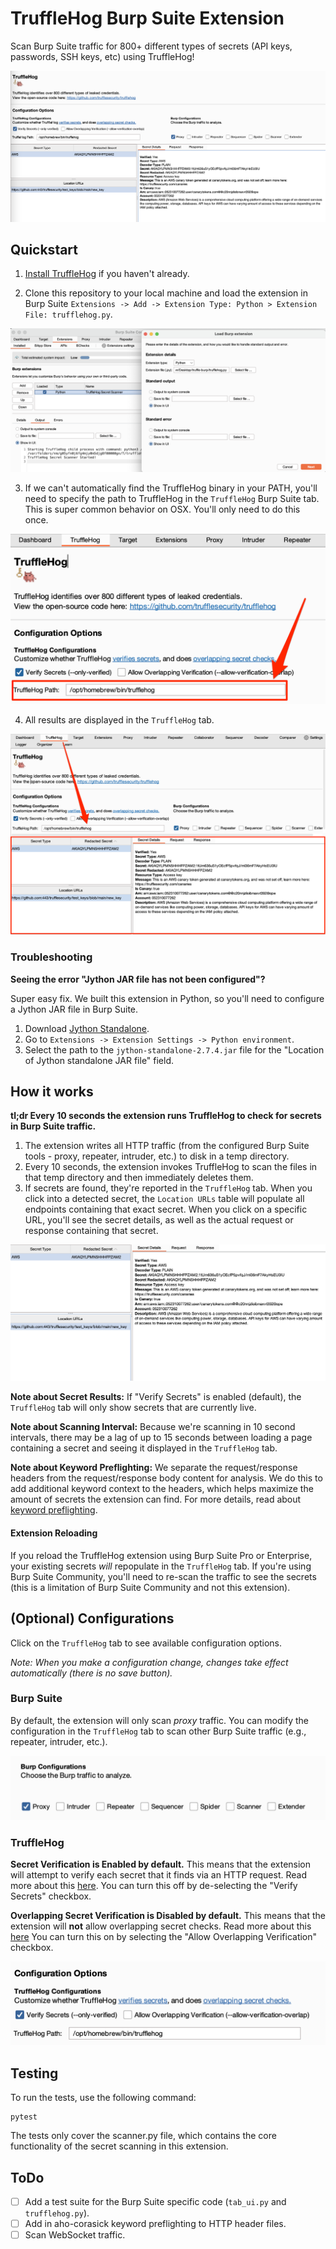 # TruffleHog Burp Suite Extension

Scan Burp Suite traffic for 800+ different types of secrets (API keys, passwords, SSH keys, etc) using TruffleHog! 

![TruffleHog Burp Extension](./docs/images/main.png)

## Quickstart

1. [Install TruffleHog](https://github.com/trufflesecurity/trufflehog?tab=readme-ov-file#floppy_disk-installation) if you haven't already.

2. Clone this repository to your local machine and load the extension in Burp Suite `Extensions -> Add -> Extension Type: Python > Extension File: trufflehog.py`.

![Extension Added](./docs/images/extension_added2.png)

3. If we can't automatically find the TruffleHog binary in your PATH, you'll need to specify the path to TruffleHog in the `TruffleHog` Burp Suite tab. This is super common behavior on OSX. You'll only need to do this once.

![TruffleHog Tab](./docs/images/specify_path.png)

4. All results are displayed in the `TruffleHog` tab.

![TruffleHog Results](./docs/images/results.png)

### Troubleshooting

**Seeing the error "Jython JAR file has not been configured"?**

Super easy fix. We built this extension in Python, so you'll need to configure a Jython JAR file in Burp Suite.

1. Download [Jython Standalone](https://repo1.maven.org/maven2/org/python/jython-standalone/2.7.4/jython-standalone-2.7.4.jar).
2. Go to `Extensions -> Extension Settings -> Python environment`.
3. Select the path to the `jython-standalone-2.7.4.jar` file for the "Location of Jython standalone JAR file" field.

## How it works

**tl;dr Every 10 seconds the extension runs TruffleHog to check for secrets in Burp Suite traffic.**

1. The extension writes all HTTP traffic (from the configured Burp Suite tools - proxy, repeater, intruder, etc.) to disk in a temp directory.
2. Every 10 seconds, the extension invokes TruffleHog to scan the files in that temp directory and then immediately deletes them.
3. If secrets are found, they're reported in the `TruffleHog` tab. When you click into a detected secret, the `Location URLs` table will populate all endpoints containing that exact secret. When you click on a specific URL, you'll see the secret details, as well as the actual request or response containing that secret.

![Secret Details](./docs/images/secret_details.png)

**Note about Secret Results:** If "Verify Secrets" is enabled (default), the `TruffleHog` tab will only show secrets that are currently live.

**Note about Scanning Interval:** Because we're scanning in 10 second intervals, there may be a lag of up to 15 seconds between loading a page containing a secret and seeing it displayed in the `TruffleHog` tab.

**Note about Keyword Preflighting:** We separate the request/response headers from the request/response body content for analysis. We do this to add additional keyword context to the headers, which helps maximize the amount of secrets the extension can find. For more details, read about [keyword preflighting](https://trufflesecurity.com/blog/keyword-context-in-trufflehog).

#### Extension Reloading

If you reload the TruffleHog extension using Burp Suite Pro or Enterprise, your existing secrets *will* repopulate in the `TruffleHog` tab. If you're using Burp Suite Community, you'll need to re-scan the traffic to see the secrets (this is a limitation of Burp Suite Community and not this extension).

## (Optional) Configurations

Click on the `TruffleHog` tab to see available configuration options. 

*Note: When you make a configuration change, changes take effect automatically (there is no save button).*

### Burp Suite

By default, the extension will only scan *proxy* traffic. You can modify the configuration in the `TruffleHog` tab to scan other Burp Suite traffic (e.g., repeater, intruder, etc.). 

![Burp Suite Configuration](./docs/images/burp_traffic.png)

### TruffleHog

**Secret Verification is Enabled by default.** This means that the extension will attempt to verify each secret that it finds via an HTTP request. Read more about this [here](https://trufflesecurity.com/blog/how-trufflehog-verifies-secrets). You can turn this off by de-selecting the "Verify Secrets" checkbox. 

**Overlapping Secret Verification is Disabled by default.** This means that the extension will **not** allow overlapping secret checks. Read more about this [here](https://trufflesecurity.com/blog/contributor-spotlight-helena-rosenzweig-and-assetnote-team#:~:text=Imagine%20two%20companies,allow%2Dverification%2Doverlap.) You can turn this on by selecting the "Allow Overlapping Verification" checkbox. 

![TruffleHog Configuration](./docs/images/trufflehog_config.png)

## Testing

To run the tests, use the following command:
```
pytest
```

The tests only cover the scanner.py file, which contains the core functionality of the secret scanning in this extension.

## ToDo

- [ ] Add a test suite for the Burp Suite specific code (`tab_ui.py` and `trufflehog.py`).
- [ ] Add in aho-corasick keyword preflighting to HTTP header files.
- [ ] Scan WebSocket traffic.

